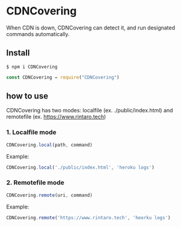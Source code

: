 # CDNCovering
When CDN is down, CDNCovering can detect it, and run designated commands automatically.

## Install
```
$ npm i CDNCovering
```

```js
const CDNCovering = require("CDNCovering")
```

## how to use
CDNCovering has two modes: localfile (ex. ./public/index.html) and remotefile (ex. https://www.rintaro.tech)

### 1. Localfile mode
```js
CDNCovering.local(path, command)
```
Example:
```js
CDNCovering.local('./public/index.html', 'heroku logs')
```

### 2. Remotefile mode
```js
CDNCovering.remote(uri, command)
```
Example:
```js
CDNCovering.remote('https://www.rintaro.tech', 'heorku logs')